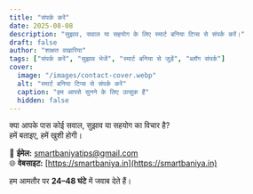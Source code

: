 ```yaml
---
title: "संपर्क करें"
date: 2025-08-08
description: "सुझाव, सवाल या सहयोग के लिए स्मार्ट बनिया टिप्स से संपर्क करें।"
draft: false
author: "शाक्षत वखारिया"
tags: ["संपर्क करें", "सुझाव भेजें", "स्मार्ट बनिया से जुड़ें", "ब्लॉग संपर्क"]
cover:
  image: "/images/contact-cover.webp"
  alt: "स्मार्ट बनिया टिप्स से संपर्क करें"
  caption: "हम आपसे सुनने के लिए उत्सुक हैं"
  hidden: false
---
```


क्या आपके पास कोई सवाल, सुझाव या सहयोग का विचार है?  
हमें बताइए, हमें खुशी होगी।

📧 **ईमेल:** smartbaniyatips@gmail.com  
🌐 **वेबसाइट:** [https://smartbaniya.in](https://smartbaniya.in)

हम आमतौर पर **24–48 घंटे** में जवाब देते हैं।
